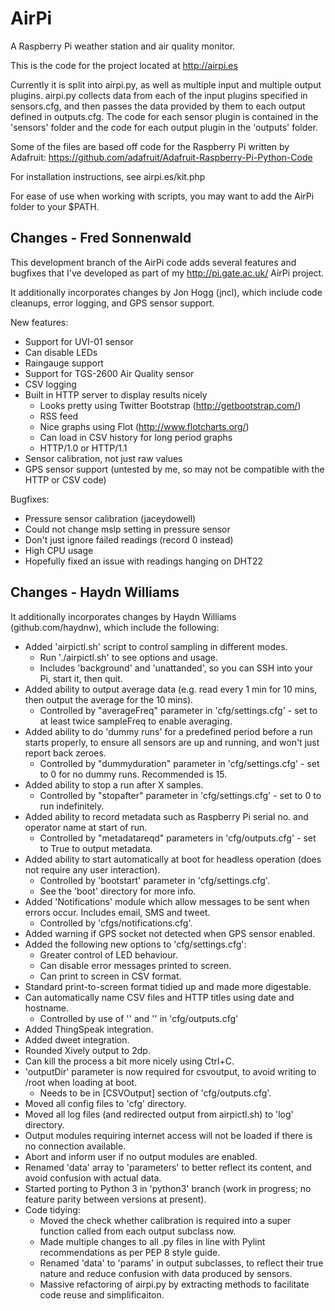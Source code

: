 AirPi
========

A Raspberry Pi weather station and air quality monitor.

This is the code for the project located at http://airpi.es

Currently it is split into airpi.py, as well as multiple input and multiple output plugins. airpi.py collects data from each of the input plugins specified in sensors.cfg, and then passes the data provided by them to each output defined in outputs.cfg. The code for each sensor plugin is contained in the 'sensors' folder and the code for each output plugin in the 'outputs' folder.

Some of the files are based off code for the Raspberry Pi written by Adafruit: https://github.com/adafruit/Adafruit-Raspberry-Pi-Python-Code

For installation instructions, see airpi.es/kit.php

For ease of use when working with scripts, you may want to add the AirPi folder to your $PATH.

Changes - Fred Sonnenwald
-------------------------
This development branch of the AirPi code adds several features and bugfixes that I've developed as part of my http://pi.gate.ac.uk/ AirPi project.

It additionally incorporates changes by Jon Hogg (jncl), which include code cleanups, error logging, and GPS sensor support.

New features:
* Support for UVI-01 sensor
* Can disable LEDs
* Raingauge support
* Support for TGS-2600 Air Quality sensor
* CSV logging
* Built in HTTP server to display results nicely
  * Looks pretty using Twitter Bootstrap (http://getbootstrap.com/)
  * RSS feed
  * Nice graphs using Flot (http://www.flotcharts.org/)
  * Can load in CSV history for long period graphs
  * HTTP/1.0 or HTTP/1.1
* Sensor calibration, not just raw values
* GPS sensor support (untested by me, so may not be compatible with the HTTP or CSV code)

Bugfixes:
* Pressure sensor calibration (jaceydowell)
* Could not change mslp setting in pressure sensor
* Don't just ignore failed readings (record 0 instead)
* High CPU usage
* Hopefully fixed an issue with readings hanging on DHT22


Changes - Haydn Williams
------------------------
It additionally incorporates changes by Haydn Williams (github.com/haydnw), which include the following:

* Added 'airpictl.sh' script to control sampling in different modes.
  * Run './airpictl.sh' to see options and usage.
  * Includes 'background' and 'unattanded', so you can SSH into your Pi, start it, then quit.
* Added ability to output average data (e.g. read every 1 min for 10 mins, then output the average for the 10 mins).
  * Controlled by "averageFreq" parameter in 'cfg/settings.cfg' - set to at least twice sampleFreq to enable averaging.
* Added ability to do 'dummy runs' for a predefined period before a run starts properly, to ensure all sensors are
  up and running, and won't just report back zeroes.
  * Controlled by "dummyduration" parameter in 'cfg/settings.cfg' - set to 0 for no dummy runs. Recommended is 15.
* Added ability to stop a run after X samples.
  * Controlled by "stopafter" parameter in 'cfg/settings.cfg' - set to 0 to run indefinitely.
* Added ability to record metadata such as Raspberry Pi serial no. and operator name at start of run.
  * Controlled by "metadatareqd" parameters in 'cfg/outputs.cfg' - set to True to output metadata.
* Added ability to start automatically at boot for headless operation (does not require any user interaction).
  * Controlled by 'bootstart' parameter in 'cfg/settings.cfg'.
  * See the 'boot' directory for more info.
* Added 'Notifications' module which allow messages to be sent when errors occur. Includes email, SMS and tweet.
  * Controlled by 'cfgs/notifications.cfg'.
* Added warning if GPS socket not detected when GPS sensor enabled.
* Added the following new options to 'cfg/settings.cfg':
  * Greater control of LED behaviour.
  * Can disable error messages printed to screen.
  * Can print to screen in CSV format.
* Standard print-to-screen format tidied up and made more digestable.
* Can automatically name CSV files and HTTP titles using date and hostname.
  * Controlled by use of '<date>' and '<hostname>' in 'cfg/outputs.cfg'
* Added ThingSpeak integration.
* Added dweet integration.
* Rounded Xively output to 2dp.
* Can kill the process a bit more nicely using Ctrl+C.
* 'outputDir' parameter is now required for csvoutput, to avoid writing to /root when loading at boot.
  * Needs to be in [CSVOutput] section of 'cfg/outputs.cfg'.
* Moved all config files to 'cfg' directory.
* Moved all log files (and redirected output from airpictl.sh) to 'log' directory.
* Output modules requiring internet access will not be loaded if there is no connection available.
* Abort and inform user if no output modules are enabled.
* Renamed 'data' array to 'parameters' to better reflect its content, and avoid confusion with actual data.
* Started porting to Python 3 in 'python3' branch (work in progress; no feature parity between versions at present).
* Code tidying:
  * Moved the check whether calibration is required into a super function called from each output subclass now.
  * Made multiple changes to all .py files in line with Pylint recommendations as per PEP 8 style guide.
  * Renamed 'data' to 'params' in output subclasses, to reflect their true nature and reduce confusion with data produced by sensors.
  * Massive refactoring of airpi.py by extracting methods to facilitate code reuse and simplificaiton.

